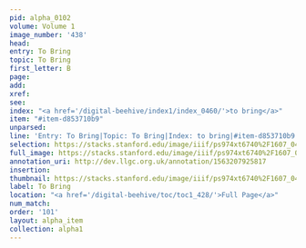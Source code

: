 ```yaml
---
pid: alpha_0102
volume: Volume 1
image_number: '438'
head: 
entry: To Bring
topic: To Bring
first_letter: B
page: 
add: 
xref: 
see: 
index: "<a href='/digital-beehive/index1/index_0460/'>to bring</a>"
item: "#item-d853710b9"
unparsed: 
line: 'Entry: To Bring|Topic: To Bring|Index: to bring|#item-d853710b9'
selection: https://stacks.stanford.edu/image/iiif/ps974xt6740%2F1607_0437/849,2621,2949,240/full/0/default.jpg
full_image: https://stacks.stanford.edu/image/iiif/ps974xt6740%2F1607_0437/full/full/0/default.jpg
annotation_uri: http://dev.llgc.org.uk/annotation/1563207925817
insertion: 
thumbnail: https://stacks.stanford.edu/image/iiif/ps974xt6740%2F1607_0437/849,2621,600,180/250,/0/default.jpg
label: To Bring
location: "<a href='/digital-beehive/toc/toc1_428/'>Full Page</a>"
num_match: 
order: '101'
layout: alpha_item
collection: alpha1
---
```

